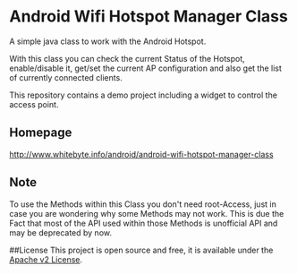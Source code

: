 Android Wifi Hotspot Manager Class
==================

A simple java class to work with the Android Hotspot.

With this class you can check the current Status of the Hotspot, enable/disable it, get/set the current AP configuration and also get the list of currently connected clients.

This repository contains a demo project including a widget to control the access point.

## Homepage
http://www.whitebyte.info/android/android-wifi-hotspot-manager-class

## Note
To use the Methods within this Class you don't need root-Access, just in case you are wondering why some Methods may not work.
This is due the Fact that most of the API used within those Methods is unofficial API and may be deprecated by now.

##License
This project is open source and free, it is available under the [Apache v2 License](http://www.apache.org/licenses/LICENSE-2.0.html).
